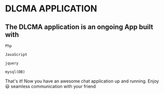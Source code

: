 # DLCMA APPLICATION

## The DLCMA application is an ongoing App built with 

 `Php` 
 
 `JavaScript` 
 
 `jquery`
 
 `mysql(DB)`

 

 


That's it! Now you have an awesome chat application up and running. Enjoy 😃 seamless communication with your friend




